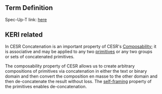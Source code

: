 ## Term Definition

Spec-Up-T link: <a href='https://weboftrust.github.io/WOT-terms/docs/glossary/concatenation'>here</a>

## KERI related
In CESR Concatenation is an important property of CESR's [Composability](composability); it is associative and may be applied to any two [primitives](primitive) or any two groups or sets of concatenated primitives.

The composability property of CESR allows us to create arbitrary compositions of primitives via concatenation in either the text or binary domain and then convert the composition en masse to the other domain and then de-concatenate the result without loss. The [self-framing](self-framing) property of the primitives enables de-concatenation.

